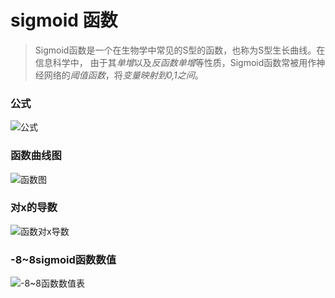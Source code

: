 # sigmoid 函数
> Sigmoid函数是一个在生物学中常见的S型的函数，也称为S型生长曲线。在信息科学中，
  由于其*单增*以及*反函数单增*等性质，Sigmoid函数常被用作神经网络的*阈值函数*，将*变量映射到0,1之间*。

### 公式
![公式](https://gss3.bdstatic.com/-Po3dSag_xI4khGkpoWK1HF6hhy/baike/s%3D99/sign=a46bd6f1dd33c895a27e9472d01340df/0df3d7ca7bcb0a4659502a5f6f63f6246b60af62.jpg)

### 函数曲线图
![函数图](https://baike.baidu.com/pic/Sigmoid%E5%87%BD%E6%95%B0/7981407/0/c9fcc3cec3fdfc03f23fbf16d73f8794a5c226dc?fr=lemma&ct=single)

### 对x的导数
![函数对x导数](https://gss1.bdstatic.com/-vo3dSag_xI4khGkpoWK1HF6hhy/baike/s%3D236/sign=375012cedfca7bcb797bc02c88086b3f/64380cd7912397dde41ab3095182b2b7d0a2875f.jpg)

### -8~8sigmoid函数数值
![-8~8函数数值表](https://gss1.bdstatic.com/-vo3dSag_xI4khGkpoWK1HF6hhy/baike/s%3D250/sign=1f1f5c19ea50352ab561220d6342fb1a/77c6a7efce1b9d16d816c9cff0deb48f8d54644e.jpg)
